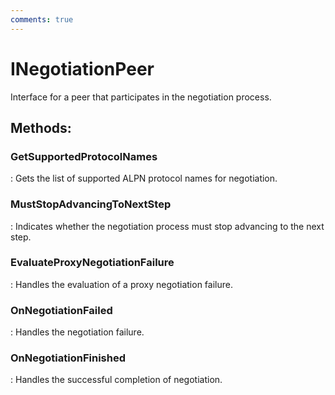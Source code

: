 ```yaml
---
comments: true
---
```

# INegotiationPeer

Interface for a peer that participates in the negotiation process. 


## **Methods**:

### **GetSupportedProtocolNames**
: Gets the list of supported ALPN protocol names for negotiation. 

### **MustStopAdvancingToNextStep**
: Indicates whether the negotiation process must stop advancing to the next step. 

### **EvaluateProxyNegotiationFailure**
: Handles the evaluation of a proxy negotiation failure. 

### **OnNegotiationFailed**
: Handles the negotiation failure. 

### **OnNegotiationFinished**
: Handles the successful completion of negotiation. 